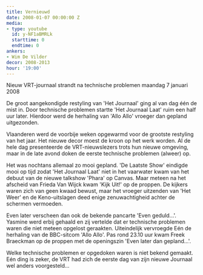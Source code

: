 ```yaml
---
title: Vernieuwd
date: 2008-01-07 00:00:00 Z
media:
- type: youtube
  id: y-NF1aBMRLk
  starttime: 0
  endtime: 0
ankers:
- Wim De Vilder
decor: 2008-2013
hour: '19:00'
---
```


Nieuw VRT-journaal strandt na technische problemen
maandag 7 januari 2008

De groot aangekondigde restyling van 'Het Journaal' ging al van dag één de mist in. Door technische problemen startte 'Het Journaal Laat' ruim een half uur later. Hierdoor werd de herhaling van 'Allo Allo' vroeger dan gepland uitgezonden.

Vlaanderen werd de voorbije weken opgewarmd voor de grootste restyling van het jaar. Het nieuwe decor moest de kroon op het werk worden. Al de hele dag presenteerde de VRT-nieuwslezers trots hun nieuwe omgeving, maar in de late avond doken de eerste technische problemen (alweer) op.

Het was nochtans allemaal zo mooi gepland. 'De Laatste Show' eindigde mooi op tijd zodat 'Het Journaal Laat' niet in het vaarwater kwam van het debuut van de nieuwe talkshow 'Phara' op Canvas. Maar meteen na het afscheid van Frieda Van Wijck kwam 'Kijk Uit!' op de proppen. De kijkers waren zich van geen kwaad bewust, maar het vroeger uitzenden van 'Het Weer' en de Keno-uitslagen deed enige zenuwachtigheid achter de schermen vermoeden.

Even later verscheen dan ook de bekende pancarte 'Even geduld...'. Yasmine werd erbij gehaald en zij vertelde dat er technische problemen waren die niet meteen opgelost geraakten. Uiteindelijk vervroegde Eén de herhaling van de BBC-sitcom 'Allo Allo'. Pas rond 23.10 uur kwam Freek Braeckman op de proppen met de openingszin 'Even later dan gepland...'.

Welke technische problemen er opgedoken waren is niet bekend gemaakt. Eén ding is zeker, de VRT had zich de eerste dag van zijn nieuwe Journaal wel anders voorgesteld...
